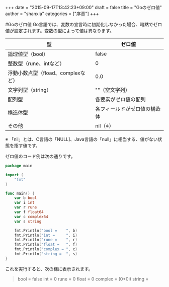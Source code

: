 +++
date = "2015-09-17T13:42:23+09:00"
draft = false
title = "Goのゼロ値"
author = "shanxia"
categories = ["序章"]
+++

#Goのゼロ値
Go言語では、変数の宣言時に初期化しなかった場合、暗黙でゼロ値が設定されます。変数の型によって値は異なります。

| 型 | ゼロ値 |
|--------|--------|
|論理値型（bool）|false|
|整数型（rune、intなど）|0|
|浮動小数点型（fload、complexなど）|0.0|
|文字列型（string）|""（空文字列）|
|配列型|各要素がゼロ値の配列|
|構造体型|各フィールドがゼロ値の構造体|
|その他|nil（※）|
※ 「nil」とは、C言語の「NULL]、Java言語の「null」に相当する、値がない状態を指す値です。

ゼロ値のコード例は次の通りです。

```go
package main

import (
	"fmt"
)

func main() {
	var b bool
	var i int
	var r rune
	var f float64
	var c complex64
	var s string

	fmt.Println("bool =    ", b)
	fmt.Println("int =     ", i)
	fmt.Println("rune =    ", r)
	fmt.Println("float =   ", f)
	fmt.Println("complex = ", c)
	fmt.Println("string =  ", s)
}
```
これを実行すると、次の様に表示されます。
>bool =     false
int =      0
rune =     0
float =    0
complex =  (0+0i)
string =   

